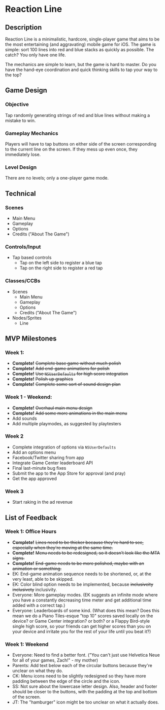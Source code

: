 # Reaction Line

## Description

Reaction Line is a minimalistic, hardcore, single-player game that aims to be the most entertaining (and aggravating) mobile game for iOS. The game is simple: sort 100 lines into red and blue stacks as quickly as possible. The catch? You only have one life.

The mechanics are simple to learn, but the game is hard to master. Do you have the hand-eye coordination and quick thinking skills to tap your way to the top?


## Game Design

### Objective
Tap randomly generating strings of red and blue lines without making a mistake to win.

### Gameplay Mechanics
Players will have to tap buttons on either side of the screen corresponding to the current line on the screen. If they mess up even once, they immediately lose.

### Level Design
There are no levels; only a one-player game mode.

## Technical

### Scenes
* Main Menu
* Gameplay
* Options
* Credits ("About The Game")

### Controls/Input
* Tap based controls
  * Tap on the left side to register a blue tap
  * Tap on the right side to register a red tap

### Classes/CCBs
* Scenes
  * Main Menu
  * Gameplay
  * Options
  * Credits ("About The Game")
* Nodes/Sprites
  * Line

## MVP Milestones

### Week 1:
* **Complete!** ~~Complete base game without much polish~~
* **Complete!** ~~Add end-game animations for polish~~
* **Complete!** ~~Use `NSUserDefaults` for high score integration~~
* **Complete!** ~~Polish up graphics~~
* **Complete!** ~~Complete some sort of sound design plan~~

### Week 1 - Weekend:
* **Complete!** ~~Overhaul main menu design~~
* **Complete!** ~~Add some more animations in the main menu~~
* Add sounds
* Add multiple playmodes, as suggested by playtesters


### Week 2
* Complete integration of options via `NSUserDefaults`
* Add an options menu
* Facebook/Twitter sharing from app
* Integrate Game Center leaderboard API
* Final last-minute bug fixes
* Submit the app to the App Store for approval (and pray)
* Get the app approved

### Week 3
* Start raking in the ad revenue

## List of Feedback

### Week 1: Office Hours
* **Complete!** ~~Lines need to be thicker because they're hard to see, especially when they're moving at the same time.~~
* **Complete!** ~~Menu needs to be redesigned, so it doesn't look like the MTA signs.~~ 
* **Complete!** ~~End-game needs to be more polished, maybe with an animation or something.~~
* EK: End-game animation sequence needs to be shortened, or, at the very least, able to be skipped.
* EK: Color blind option needs to be implemented, because ~~inclusiveity~~ ~~inclusivety~~ inclusivity. 
* Everyone: More gameplay modes. (EK suggests an infinite mode where you have a constantly decreasing time meter and get additional time added with a correct tap.)
* Everyone: Leaderboards of some kind. (What does this mean? Does this mean we do a Piano Tiles-esque "top 10" scores saved locally on the device? or Game Center integration? or both? or a Flappy Bird-style single high score, so your friends can get higher scores than you on your device and irritate you for the rest of your life until you beat it?)

### Week 1: Weekend
* Everyone: Need to find a better font. ("You can't just use Helvetica Neue for all of your games, Zach!" - my mother)
* Parents: Add text below each of the circular buttons because they're unclear on what they do.
* CK: Menu icons need to be slightly redesigned so they have more padding between the edge of the circle and the icon.
* SS: Not sure about the lowercase letter design. Also, header and footer should be closer to the buttons, with the padding at the top and bottom of the screen.
* JT: The "hamburger" icon might be too unclear on what it actually does.
